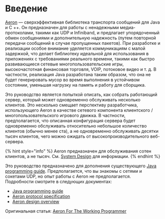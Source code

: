 # Введение

[Aeron](https://github.com/real-logic/aeron/) — сверхэффективная библиотека транспорта сообщений для Java и C ++. Он предназначен для работы с ненадежными медиа-протоколами, такими как UDP и Infiniband, и предлагает упорядоченный обмен сообщениями и дополнительную надежность \(путем повторной передачи сообщений в случае пропущенных пакетов\). При разработке и реализации особое внимание уделяется коммуникациям с малой задержкой, что делает библиотеку идеальной для использования в приложениях с требованиями реального времени, такими как быстро развивающиеся сетевые многопользовательские игры, высокочастотная финансовая торговля, VOIP, потоковое видео и т. д. В частности, реализация Java разработана таким образом, что она не будет генерировать мусор во время выполнения в устойчивом состоянии, уменьшая нагрузку на память и работу для сборщика.

Это руководство является попыткой описать, как собрать работающий сервер, который может одновременно обслуживать несколько клиентов. Это несколько смещает перспективу разработчика, использующего Aeron в качестве сетевого компонента клиентского / многопользовательского игрового движка. В частности, предполагается, что описанная конфигурация сервера будет одновременно обслуживать относительно небольшое количество клиентов \(обычно менее ста\), а не одновременно обслуживать десятки тысяч клиентов, чего можно ожидать от высокопроизводительного веб-сервера.

{% hint style="info" %}
Aeron предназначен для обслуживания сотен клиентов, а не тысяч. См. [System Design](https://github.com/real-logic/aeron/wiki/Best-Practices-Guide#system-design) для информации.
{% endhint %}

Это руководство предназначено для дополнения существующего [Java programming guide](https://github.com/real-logic/aeron/wiki/Java-Programming-Guide). Предполагается, что вы знакомы с сетями и сокетами UDP, но опыт работы с Aeron не предполагается. Подробности смотрите в следующих документах:

* [Java programming guide](https://github.com/real-logic/aeron/wiki/Java-Programming-Guide)
* [Aeron protocol specification](https://github.com/real-logic/aeron/wiki/Protocol-Specification)
* [Aeron design overview](https://github.com/real-logic/aeron/wiki/Design-Overview)

Оригинальная статья: [Aeron For The Working Programmer](https://io7m.com/documents/aeron-guide)  



